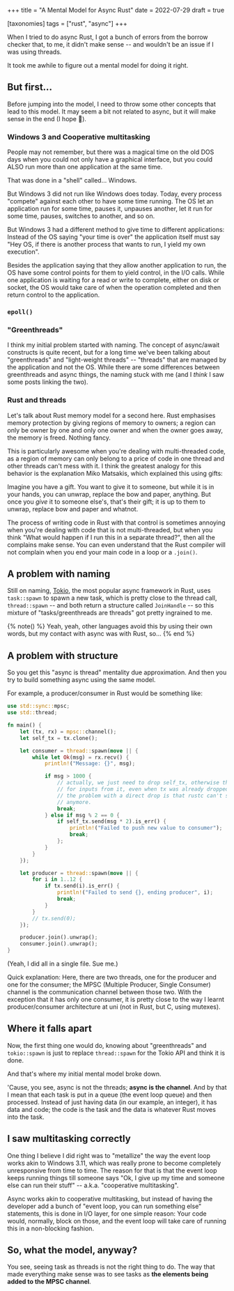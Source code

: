 +++
title = "A Mental Model for Async Rust"
date = 2022-07-29
draft = true

[taxonomies]
tags = ["rust", "async"]
+++

When I tried to do async Rust, I got a bunch of errors from the borrow checker
that, to me, it didn't make sense -- and wouldn't be an issue if I was using
threads.

It took me awhile to figure out a mental model for doing it right.

<!-- more -->

## But first...

Before jumping into the model, I need to throw some other concepts that lead to
this model. It may seem a bit not related to async, but it will make sense in
the end (I hope 🙂).

### Windows 3 and Cooperative multitasking

People may not remember, but there was a magical time on the old DOS days when
you could not only have a graphical interface, but you could ALSO run more than
one application at the same time. 

That was done in a "shell" called... Windows.

But Windows 3 did not run like Windows does today. Today, every process
"compete" against each other to have some time running. The OS let an
application run for some time, pauses it, unpauses another, let it run for some
time, pauses, switches to another, and so on. 

But Windows 3 had a different method to give time to different applications:
Instead of the OS saying "your time is over" the application itself must say
"Hey OS, if there is another process that wants to run, I yield my own
execution".

Besides the application saying that they allow another application to run, the
OS have some control points for them to yield control, in the I/O calls. While
one application is waiting for a read or write to complete, either on disk or
socket, the OS would take care of when the operation completed and then return
control to the application.

### `epoll()`

### "Greenthreads"

I think my initial problem started with naming. The concept of async/await
constructs is quite recent, but for a long time we've been talking about
"greenthreads" and "light-weight threads" -- "threads" that are managed by the
application and not the OS. While there are some differences between
greenthreads and async things, the naming stuck with me (and I *think* I saw
some posts linking the two).

### Rust and threads

Let's talk about Rust memory model for a second here. Rust emphasises memory
protection by giving regions of memory to owners; a region can only be owner by
one and only one owner and when the owner goes away, the memory is freed.
Nothing fancy.

This is particularly awesome when you're dealing with multi-threaded code, as a
region of memory can only belong to a price of code in one thread and other
threads can't mess with it. I think the greatest analogy for this behavior is
the explanation Miko Matsakis, which explained this using gifts:

Imagine you have a gift. You want to give it to someone, but while it is in
your hands, you can unwrap, replace the bow and paper, anything. But once you
*give* it to someone else's, that's their gift; it is up to them to unwrap,
replace bow and paper and whatnot.

The process of writing code in Rust with that control is sometimes annoying
when you're dealing with code that is not multi-threaded, but when you think
"What would happen if I run this in a separate thread?", then all the complains
make sense. You can even understand that the Rust compiler will not complain
when you end your main code in a loop or a `.join()`.

## A problem with naming

Still on naming, [Tokio](https://tokio.rs/), the most popular async framework
in Rust, uses `task::spawn` to spawn a new task, which is pretty close to the
thread call, `thread::spawn` -- and both return a structure called 
`JoinHandle` -- so this mixture of "tasks/greenthreads are threads" got pretty
ingrained to me.

{% note() %}
Yeah, yeah, other languages avoid this by using their own words, but my contact
with async was with Rust, so...
{% end %}

## A problem with structure

So you get this "async is thread" mentality due approximation. And then you try
to build something async using the same model.

For example, a producer/consumer in Rust would be something like:

```rust
use std::sync::mpsc;
use std::thread;

fn main() {
    let (tx, rx) = mpsc::channel();
    let self_tx = tx.clone();

    let consumer = thread::spawn(move || {
        while let Ok(msg) = rx.recv() {
            println!("Message: {}", msg);

            if msg > 1000 {
                // actually, we just need to drop self_tx, otherwise the consumer will keep waiting
                // for inputs from it, even when tx was already dropped when the producer ended.
                // the problem with a direct drop is that rustc can't see that it won't be used
                // anymore.
                break;
            } else if msg % 2 == 0 {
                if self_tx.send(msg * 2).is_err() {
                    println!("Failed to push new value to consumer");
                    break;
                };
            }
        }
    });

    let producer = thread::spawn(move || {
        for i in 1..12 {
            if tx.send(i).is_err() {
                println!("Failed to send {}, ending producer", i);
                break;
            }
        }
        // tx.send(0);
    });

    producer.join().unwrap();
    consumer.join().unwrap();
}
```

(Yeah, I did all in a single file. Sue me.)

Quick explanation: Here, there are two threads, one for the producer and one
for the consumer; the MPSC (Multiple Producer, Single Consumer) channel is the
communication channel between those two. With the exception that it has only
one consumer, it is pretty close to the way I learnt producer/consumer
architecture at uni (not in Rust, but C, using mutexes).

## Where it falls apart

Now, the first thing one would do, knowing about "greenthreads" and
`tokio::spawn` is just to replace `thread::spawn` for the Tokio API and think
it is done.

And that's where my initial mental model broke down.

'Cause, you see, async is not the threads; **async is the channel**. And by
that I mean that each task is put in a queue (the event loop queue) and then
processed. Instead of just having data (in our example, an integer), it has
data and code; the code is the task and the data is whatever Rust moves into
the task.

## I saw multitasking correctly

One thing I believe I did right was to "metallize" the way the event loop works
akin to Windows 3.11, which was really prone to become completely unresponsive
from time to time. The reason for that is that the event loop keeps running
things till someone says "Ok, I give up my time and someone else can run their
stuff" -- a.k.a. "cooperative multitasking".

Async works akin to cooperative multitasking, but instead of having the
developer add a bunch of "event loop, you can run something else" statements,
this is done in I/O layer, for one simple reason: Your code would, normally,
block on those, and the event loop will take care of running this in a
non-blocking fashion.

## So, what the model, anyway?

You see, seeing task as threads is not the right thing to do. The way that made
everything make sense was to see tasks as **the elements being added to the
MPSC channel**.
